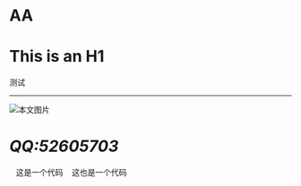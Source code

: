 # AA
This is an H1 
=============
测试
_____________
![本文图片](http://e.hiphotos.baidu.com/image/pic/item/b03533fa828ba61eac1f59ef4834970a314e5978.jpg)

*QQ:52605703*
=============
    这是一个代码
    这也是一个代码
